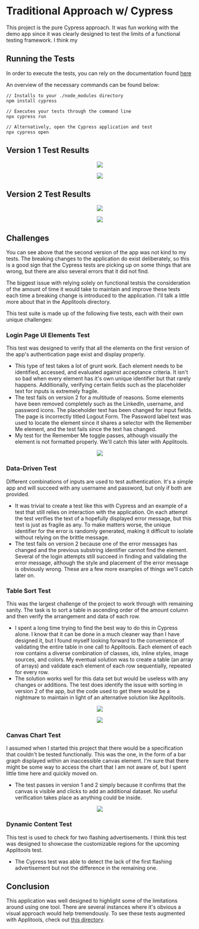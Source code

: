 # Traditional Approach w/ Cypress

This project is the pure Cypress approach. It was fun working with the demo app since it was clearly designed to test the limits of a functional testing framework. I think my 

## Running the Tests

In order to execute the tests, you can rely on the documentation found [here](https://docs.cypress.io/guides/getting-started/installing-cypress.html#System-requirements)

An overview of the necessary commands can be found below:
```
// Installs to your ./node_modules directory
npm install cypress

// Executes your tests through the command line
npx cypress run

// Alternatively, open the Cypress application and test
npx cypress open
```

## Version 1 Test Results

<p align="center"><img src="https://github.com/erdavids/Applitools-Hackathon-2019/blob/master/Traditional/Images/terminal-test-v1.png"></p>

<p align="center"><img src="https://github.com/erdavids/Applitools-Hackathon-2019/blob/master/Traditional/Images/traditional-full-run.png"></p>

## Version 2 Test Results

<p align="center"><img src="https://github.com/erdavids/Applitools-Hackathon-2019/blob/master/Traditional/Images/terminal-test-v2.png"></p>

<p align="center"><img src="https://github.com/erdavids/Applitools-Hackathon-2019/blob/master/Traditional/Images/traditional-run-v2.png"></p>

## Challenges

You can see above that the second version of the app was not kind to my tests. The breaking changes to the application do exist deliberately, so this is a good sign that the Cypress tests are picking up on some things that are wrong, but there are also several errors that it did not find. 

The biggest issue with relying solely on functional testsis the consideration of the amount of time it would take to maintain and improve these tests each time a breaking change is introduced to the application. I'll talk a little more about that in the Applitools directory.

This test suite is made up of the following five tests, each with their own unique challenges:

### Login Page UI Elements Test
This test was designed to verify that all the elements on the first version of the app's authentication page exist and display properly.
- This type of test takes a lot of grunt work. Each element needs to be identified, accessed, and evaluated against acceptance criteria. It isn't so bad when every element has it's own unique identifier but that rarely happens. Additionally, verifying certain fields such as the placeholder text for inputs is extremely fragile.
- The test fails on version 2 for a multitude of reasons. Some elements have been removed completely such as the LinkedIn, username, and password icons. The placeholder text has been changed for input fields. The page is incorrectly titled Logout Form. The Password label text was used to locate the element since it shares a selector with the Remember Me element, and the test fails since the text has changed.
- My test for the Remember Me toggle passes, although visually the element is not formatted properly. We'll catch this later with Applitools.

<p align="center"><img src="https://github.com/erdavids/Applitools-Hackathon-2019/blob/master/Traditional/Images/login-v2.png"></p>
    
### Data-Driven Test
Different combinations of inputs are used to test authentication. It's a simple app and will succeed with any username and password, but only if both are provided.
- It was trivial to create a test like this with Cypress and an example of a test that still relies on interaction with the application. On each attempt the test verifies the text of a hopefully displayed error message, but this text is just as fragile as any. To make matters worse, the unique identifier for the error is randomly generated, making it difficult to isolate without relying on the brittle message.
- The test fails on version 2 because one of the error messages has changed and the previous substring identifier cannot find the element. Several of the login attempts still succeed in finding and validating the error message, although the style and placement of the error message is obviously wrong. These are a few more examples of things we'll catch later on.
    
### Table Sort Test
This was the largest challenge of the project to work through with remaining sanity. The task is to sort a table in ascending order of the amount column and then verify the arrangement and data of each row. 
- I spent a long time trying to find the best way to do this in Cypress alone. I know that it can be done in a much cleaner way than I have designed it, but I found myself looking forward to the convenience of validating the entire table in one call to Applitools. Each element of each row contains a diverse combination of classes, ids, inline styles, image sources, and colors. My eventual solution was to create a table (an array of arrays) and validate each element of each row sequentially, repeated for every row.
- The solution works well for this data set but would be useless with any changes or additions. The test does identify the issue with sorting in version 2 of the app, but the code used to get there would be a nightmare to maintain in light of an alternative solution like Applitools.

<p align="center"><img src="https://github.com/erdavids/Applitools-Hackathon-2019/blob/master/Traditional/Images/table-unsorted.png"></p>

<p align="center"><img src="https://github.com/erdavids/Applitools-Hackathon-2019/blob/master/Traditional/Images/table-code.png"></p>
    
### Canvas Chart Test
I assumed when I started this project that there would be a specification that couldn't be tested functionally. This was the one, in the form of a bar graph displayed within an inaccessible canvas element. I'm sure that there might be some way to access the chart that I am not aware of, but I spent little time here and quickly moved on. 
- The test passes in version 1 and 2 simply because it confirms that the canvas is visible and clicks to add an additional dataset. No useful verification takes place as anything could be inside.

<p align="center"><img src="https://github.com/erdavids/Applitools-Hackathon-2019/blob/master/Traditional/Images/canvas-object.png"></p>

### Dynamic Content Test
This test is used to check for two flashing advertisements. I think this test was designed to showcase the customizable regions for the upcoming Applitools test.
- The Cypress test was able to detect the lack of the first flashing advertisement but not the difference in the remaining one.

## Conclusion

This application was well designed to highlight some of the limitations around using one tool. There are several instances where it's obvious a visual approach would help tremendously. To see these tests augmented with Applitools, check out [this directory](https://github.com/erdavids/Applitools-Hackathon-2019/tree/master/Applitools).
